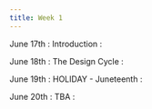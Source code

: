 ```yaml
---
title: Week 1
---
```


<!-- prettier-ignore-start -->

June 17th
: Introduction
  : &nbsp;

June 18th
: The Design Cycle
  : &nbsp;

June 19th
: HOLIDAY - Juneteenth
  : &nbsp;

June 20th
: TBA
  : &nbsp;

<!-- prettier-ignore-end -->

